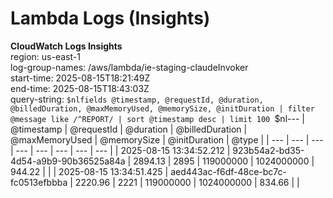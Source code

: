 ﻿# Lambda Logs (Insights)

**CloudWatch Logs Insights**  
region: us-east-1  
log-group-names: /aws/lambda/ie-staging-claudeInvoker  
start-time: 2025-08-15T18:21:49Z  
end-time: 2025-08-15T18:43:03Z  
query-string:
`$nlfields @timestamp, @requestId, @duration, @billedDuration, @maxMemoryUsed, @memorySize, @initDuration
| filter @message like /^REPORT/
| sort @timestamp desc
| limit 100
`$nl---
| @timestamp | @requestId | @duration | @billedDuration | @maxMemoryUsed | @memorySize | @initDuration | @type |
| --- | --- | --- | --- | --- | --- | --- | --- |
| 2025-08-15 13:34:52.212 | 923b54a2-bd35-4d54-a9b9-90b36525a84a | 2894.13 | 2895 | 119000000 | 1024000000 | 944.22 |  |
| 2025-08-15 13:34:51.425 | aed443ac-f6df-48ce-bc7c-fc0513efbbba | 2220.96 | 2221 | 119000000 | 1024000000 | 834.66 |  |

